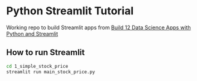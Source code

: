 # Python Streamlit Tutorial
Working repo to build Streamlit apps from [Build 12 Data Science Apps with Python and Streamlit](https://www.youtube.com/watch?v=JwSS70SZdyM)

## How to run Streamlit

```bash
cd 1_simple_stock_price
streamlit run main_stock_price.py

```
